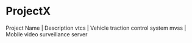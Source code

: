 # ProjectX
Project Name                |               Description
vtcs                        | Vehicle traction control system
mvss                        | Mobile video surveillance server

